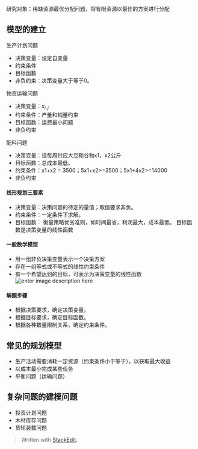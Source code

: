 研究对象：稀缺资源最优分配问题，将有限资源以最佳的方案进行分配
## 模型的建立
生产计划问题
- 决策变量：设定自变量
- 约束条件
- 目标函数
- 非负约束：决策变量大于等于0。

物资运输问题
- 决策变量：$x_{i,j}$
- 约束条件：产量和销量约束
- 目标函数：运费最小问题
- 非负约束

配料问题
- 决策变量：设每周供应大豆和谷物x1，x2公斤
- 目标函数：总成本最低。
- 约束条件：x1+x2 = 3500；5x1+x2>=3500；5x1+4x2>=14000
- 非负约束

#### 线形规划三要素
- 决策变量：决策问题的待定的量值；取值要求非负。
- 约束条件：一定条件下求解。
- 目标函数：
衡量策略优劣准则，如时间最省，利润最大，成本最低。
目标函数是决策变量的线性函数
#### 一般数学模型
- 用一组非负决策变量表示一个决策方案
- 存在一组等式或不等式的线性约束条件
- 有一个希望达到的目标，可表示为决策变量的线性函数
![enter image description here](https://pic3.zhimg.com/80/v2-11e8f08d7a91b0e4316c13bb050345f2_hd.jpg)
#### 解题步骤
- 根据决策要求，确定决策变量。
- 根据目标要求，确定目标函数。
- 根据各种数量限制关系，确定约束条件。
## 常见的规划模型
- 生产活动需要消耗一定资源（约束条件小于等于），以获取最大收益
- 以成本最小完成某些任务
- 平衡问题（运输问题）

## 复杂问题的建模问题
- 投资计划问题
- 木材库存问题
- 货轮装载问题


> Written with [StackEdit](https://stackedit.io/).
<!--stackedit_data:
eyJoaXN0b3J5IjpbLTQzOTYzOTE5LDEwNTUyODczN119
-->